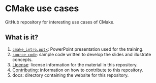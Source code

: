 # CMake use cases

GitHub repository for interesting use cases of CMake.


## What is it?

1. [`cmake_intro.pptx`](cmake_intro.pptx): PowerPoint
   presentation used for the training.
1. [`source-code`](source-code): sample code written to develop the slides and
   illustrate concepts.
1. [License](LICENSE): license information for the material in this repository.
1. [Contributing](CONTRIBUTING.md): information on how to contribute to this
   repository.
1. docs: directory containing the website for this repository.
